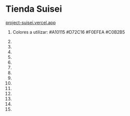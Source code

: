 # Tienda Suisei
[project-suisei.vercel.app](https://project-suisei.vercel.app/)

1. Colores a utilizar: #A10115 #D72C16 #F0EFEA #C0B2B5

2.

3.

4.

5.

6.

7.

8.

9.

10.

11.

12.

13.

14.

15.
